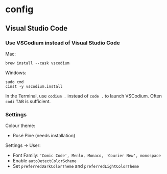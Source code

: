 # config

## Visual Studio Code

### Use VSCodium instead of Visual Studio Code

Mac:

```
brew install --cask vscodium
```

Windows:

```
sudo cmd
cinst -y vscodium.install
```

In the Terminal, use `codium .` instead of `code .` to launch VSCodium. Often `codi` <kbd>TAB</kbd> is sufficient.

### Settings

Colour theme:

- Rosé Pine (needs installation)

Settings &rarr; User:

- Font Family: `'Comic Code', Menlo, Monaco, 'Courier New', monospace`
- Enable `autoDetectColorScheme`
- Set `preferredDarkColorTheme` and `preferredLightColorTheme`
